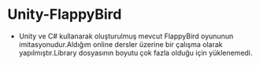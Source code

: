 # Unity-FlappyBird
- Unity ve C# kullanarak oluşturulmuş mevcut FlappyBird oyununun imitasyonudur.Aldığım online dersler üzerine bir çalışma olarak yapılmıştır.Library dosyasının boyutu çok fazla olduğu için yüklenemedi.
